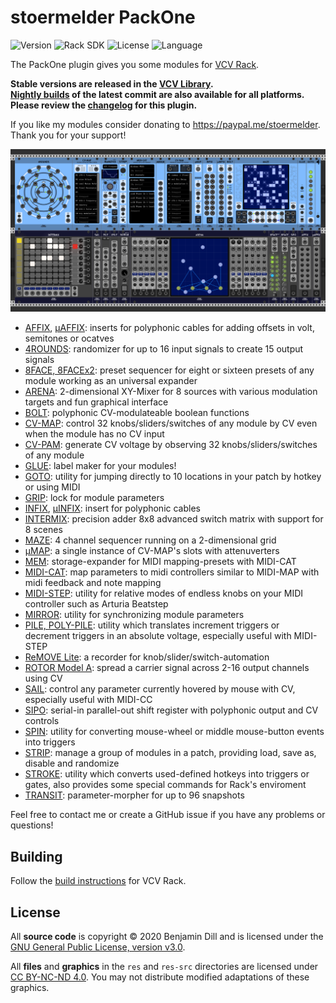 # stoermelder PackOne

<!-- Version and License Badges -->
![Version](https://img.shields.io/badge/version-1.6.3-green.svg?style=flat-square)
![Rack SDK](https://img.shields.io/badge/Rack--SDK-1.1.6-red.svg?style=flat-square)
![License](https://img.shields.io/badge/license-GPLv3-blue.svg?style=flat-square)
![Language](https://img.shields.io/badge/language-C++-yellow.svg?style=flat-square)

The PackOne plugin gives you some modules for [VCV Rack](https://www.vcvrack.com).

**Stable versions are released in the [VCV Library](https://vcvrack.com/plugins.html#packone).  
[Nightly builds](https://github.com/stoermelder/vcvrack-packone/releases/tag/Nightly) of the latest commit are also available for all platforms. Please review the [changelog](./CHANGELOG.md) for this plugin.**

If you like my modules consider donating to https://paypal.me/stoermelder. Thank you for your support!

![Intro image](./docs/intro.png)

- [AFFIX](./docs/Affix.md), [µAFFIX](./docs/Affix.md): inserts for polyphonic cables for adding offsets in volt, semitones or ocatves
- [4ROUNDS](./docs/FourRounds.md): randomizer for up to 16 input signals to create 15 output signals
- [8FACE, 8FACEx2](./docs/EightFace.md): preset sequencer for eight or sixteen presets of any module working as an universal expander
- [ARENA](./docs/Arena.md): 2-dimensional XY-Mixer for 8 sources with various modulation targets and fun graphical interface
- [BOLT](./docs/Bolt.md): polyphonic CV-modulateable boolean functions
- [CV-MAP](./docs/CVMap.md): control 32 knobs/sliders/switches of any module by CV even when the module has no CV input
- [CV-PAM](./docs/CVPam.md): generate CV voltage by observing 32 knobs/sliders/switches of any module
- [GLUE](./docs/Glue.md): label maker for your modules!
- [GOTO](./docs/Goto.md): utility for jumping directly to 10 locations in your patch by hotkey or using MIDI
- [GRIP](./docs/Grip.md): lock for module parameters
- [INFIX](./docs/Infix.md), [µINFIX](./docs/Infix.md): insert for polyphonic cables
- [INTERMIX](./docs/Intermix.md): precision adder 8x8 advanced switch matrix with support for 8 scenes
- [MAZE](./docs/Maze.md): 4 channel sequencer running on a 2-dimensional grid
- [µMAP](./docs/CVMapMicro.md): a single instance of CV-MAP's slots with attenuverters
- [MEM](./docs/MidiCat.md#mem-expander): storage-expander for MIDI mapping-presets with MIDI-CAT
- [MIDI-CAT](./docs/MidiCat.md): map parameters to midi controllers similar to MIDI-MAP with midi feedback and note mapping
- [MIDI-STEP](./docs/MidiStep.md): utility for relative modes of endless knobs on your MIDI controller such as Arturia Beatstep
- [MIRROR](./docs/Mirror.md): utility for synchronizing module parameters
- [PILE, POLY-PILE](./docs/Pile.md): utility which translates increment triggers or decrement triggers in an absolute voltage, especially useful with MIDI-STEP
- [ReMOVE Lite](./docs/ReMove.md): a recorder for knob/slider/switch-automation
- [ROTOR Model A](./docs/RotorA.md): spread a carrier signal across 2-16 output channels using CV
- [SAIL](./docs/Sail.md): control any parameter currently hovered by mouse with CV, especially useful with MIDI-CC
- [SIPO](./docs/Sipo.md): serial-in parallel-out shift register with polyphonic output and CV controls
- [SPIN](./docs/Spin.md): utility for converting mouse-wheel or middle mouse-button events into triggers
- [STRIP](./docs/Strip.md): manage a group of modules in a patch, providing load, save as, disable and randomize
- [STROKE](./docs/Stroke.md): utility which converts used-defined hotkeys into triggers or gates, also provides some special commands for Rack's enviroment
- [TRANSIT](./docs/Transit.md): parameter-morpher for up to 96 snapshots

Feel free to contact me or create a GitHub issue if you have any problems or questions!  

## Building

Follow the [build instructions](https://vcvrack.com/manual/Building.html#building-rack-plugins) for VCV Rack.

## License

All **source code** is copyright © 2020 Benjamin Dill and is licensed under the [GNU General Public License, version v3.0](./LICENSE.txt).

All **files** and **graphics** in the `res` and `res-src` directories are licensed under [CC BY-NC-ND 4.0](https://creativecommons.org/licenses/by-nc-nd/4.0/). You may not distribute modified adaptations of these graphics.